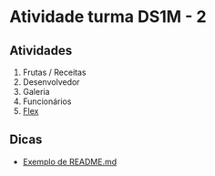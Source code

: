 # Atividade turma DS1M - 2

## Atividades
1. Frutas / Receitas
2. Desenvolvedor
3. Galeria
4. Funcionários
5. [Flex](./img/flex.png)

## Dicas
- [Exemplo de README.md](https://github.com/giannycabral/adote-um-animal)
